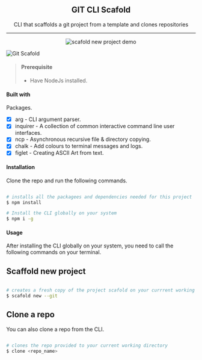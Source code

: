 <div align="center">
  <h2>GIT CLI Scafold</h2>
  CLI that scaffolds a git project from a template and clones repositories
</div>

---


<p align="center">
  <img src="https://media.giphy.com/media/T2D967zkxYIANgJuFM/source.gif?raw=true" alt="scafold new project demo"/>
</p>


![Git Scafold](https://media.giphy.com/media/T2D967zkxYIANgJuFM/source.gif)





> #### Prerequisite
>
> - Have NodeJs installed.



#### Built with


Packages.


- [x] arg - CLI argument parser.
- [X] inquirer - A collection of common interactive command line user interfaces.
- [X] ncp - Asynchronous recursive file & directory copying.
- [X] chalk - Add colours to terminal messages and logs.
- [X] figlet -  Creating ASCII Art from text.

#### Installation 

Clone the repo and run the following commands.

```bash

# installs all the packagees and dependencies needed for this project
$ npm install

# Install the CLI globally on your system
$ npm i -g 

```

#### Usage

After installing the CLI globally on your system, you need to call the following commands on your terminal.

## Scaffold new project

```bash

# creates a fresh copy of the project scafold on your currrent working directory
$ scafold new --git

```

## Clone a repo

You can also clone a repo from the CLI.

```bash

# clones the repo provided to your current working directory
$ clone <repo_name>

```





